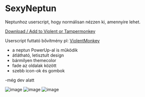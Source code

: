# SexyNeptun
Neptunhoz userscript, hogy normálisan nézzen ki, amennyire lehet.


<a href="https://github.com/DomiDoma/sexyneptun/releases/latest/download/sexyneptun.user.js">Download / Add to Violent or Tampermonkey</a>

Userscript futtató bővítmény pl: <a href="https://chrome.google.com/webstore/detail/violentmonkey/jinjaccalgkegednnccohejagnlnfdag">ViolentMonkey</a> 


- a neptun PowerUp-al is működik
- átlátható, letisztult design
- bármilyen themecolor
- fade az oldalak között
- szebb icon-ok és gombok

-még dev alatt

![image](https://user-images.githubusercontent.com/65504542/188287113-5831e2fb-f327-431a-afc2-d5dd12ff682c.png)
![image](https://user-images.githubusercontent.com/65504542/188286880-ab42591b-2742-4e41-9c00-c3bbc815f4e5.png)
![image](https://user-images.githubusercontent.com/65504542/188286975-a5f549e5-89eb-4e85-ab0e-b35475ce74de.png)
